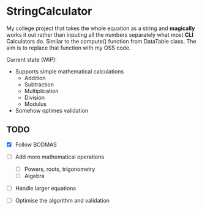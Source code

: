 # StringCalculator
My college project that takes the whole equation as a string
and **magically** works it out rather than inputing all the numbers
separately what most **CLI** Calculators do. Similar to the compute()
function from DataTable class. The aim is to replace that function
with my OSS code.

Current state (WIP):
* Supports simple mathematical calculations
	* Addition
	* Subtraction
	* Multiplication
	* Division
	* Modulus
* Somehow optimes validation

## TODO

- [x] Follow BODMAS
- [ ] Add more mathematical operations
	- [ ] Powers, roots, trigonometry
	- [ ] Algebra
- [ ] Handle larger equations
- [ ] Optimise the algorithm and validation



